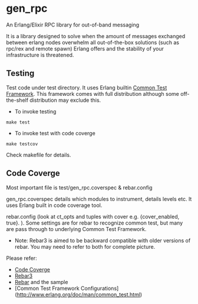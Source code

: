 gen_rpc
===
An Erlang/Elixir RPC library for out-of-band messaging

It is a library designed to solve when the amount of messages exchanged between erlang nodes overwhelm all out-of-the-box solutions (such as rpc/rex and remote spawn) Erlang offers and the stability of your infrastructure is threatened.

Testing
---
Test code under test directory. It uses Erlang builtin [Common Test Framework](http://www.erlang.org/doc/apps/common_test/basics_chapter.html). 
This framework comes with full distribution although some off-the-shelf distribution may exclude this. 
* To invoke testing

``` make test ```

* To invoke test with code coverge

``` make testcov ```

Check makefile for details. 

Code Coverge
---
Most important file is test/gen_rpc.coverspec & rebar.config

gen_rpc.coverspec details which modules to instrument, details levels etc. It uses Erlang built in code coverage tool.

rebar.config (look at ct_opts and tuples with cover e.g. {cover_enabled, true}. ). 
Some settings are for rebar to recognize common test, but many are pass through to underlying Common Test Framework.
* Note: Rebar3 is aimed to be backward compatible with older versions of rebar. You may need to refer to both for complete picture.

Please refer:
* [Code Coverge](http://www.erlang.org/doc/apps/common_test/cover_chapter.html)
* [Rebar3](https://www.rebar3.org/docs/configuration)
* [Rebar](https://github.com/rebar/rebar/wiki) and the sample
* [Common Test Framework Configurations] (http://www.erlang.org/doc/man/common_test.html)

